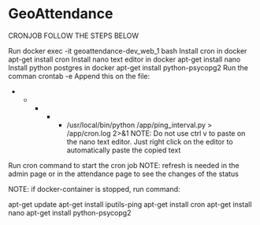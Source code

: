 # GeoAttendance
CRONJOB
FOLLOW THE STEPS BELOW


Run docker exec -it geoattendance-dev_web_1 bash
Install cron in docker apt-get install cron
Install nano text editor in docker apt-get install nano
Install python postgres in docker apt-get install python-psycopg2
Run the comman crontab -e
Append this on the file:
* * * * * /usr/local/bin/python /app/ping_interval.py > /app/cron.log 2>&1
NOTE: Do not use ctrl v to paste on the nano text editor. Just right click on the editor to automatically paste the copied text

Run cron command to start the cron job
NOTE: refresh is needed in the admin page or in the attendance page to see the changes of the status

NOTE: if docker-container is stopped, run command:


apt-get update
apt-get install iputils-ping
apt-get install cron
apt-get install nano
apt-get install python-psycopg2
